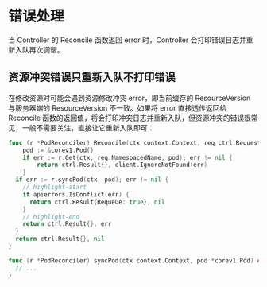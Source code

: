 # 错误处理

当 Controller 的 Reconcile 函数返回 error 时，Controller 会打印错误日志并重新入队再次调谐。

## 资源冲突错误只重新入队不打印错误

在修改资源时可能会遇到资源修改冲突 error，即当前缓存的 ResourceVersion 与服务器端的 ResourceVersion 不一致。如果将 error 直接透传返回给 Reconcile 函数的返回值，将会打印冲突日志并重新入队，但资源冲突的错误很常见，一般不需要关注，直接让它重新入队即可：

```go showLineNumbers
func (r *PodReconciler) Reconcile(ctx context.Context, req ctrl.Request) (ctrl.Result, error) {
	pod := &corev1.Pod{}
	if err := r.Get(ctx, req.NamespacedName, pod); err != nil {
		return ctrl.Result{}, client.IgnoreNotFound(err)
	}
  if err := r.syncPod(ctx, pod); err != nil {
    // highlight-start
    if apierrors.IsConflict(err) {
      return ctrl.Result{Requeue: true}, nil
    }
    // highlight-end
    return ctrl.Result{}, err
  }
  return ctrl.Result{}, nil
}

func (r *PodReconciler) syncPod(ctx context.Context, pod *corev1.Pod) error {
  // ...
}
```
